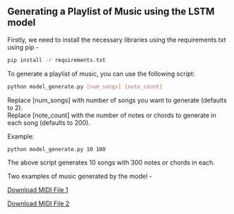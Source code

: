 ## Generating a Playlist of Music using the LSTM model

Firstly, we need to install the necessary libraries using the requirements.txt using pip -
```bash
pip install -r requirements.txt
```

To generate a playlist of music, you can use the following script:

```bash
python model_generate.py [num_songs] [note_count]
```
Replace [num_songs] with number of songs you want to generate (defaults to 2). <br>
Replace [note_count] with the number of notes or chords to generate in each song (defaults to 200). <br>

Example:
```bash
python model_generate.py 10 100
```
The above script generates 10 songs with 300 notes or chords in each.

Two examples of music generated by the model - 

<a href="https://github.com/Praneeth74/Music-Generation-using-LSTMs/blob/main/myMusic_0/0_beeth_generated_30_200.midi" download>Download MIDI File 1</a>

<a href="https://github.com/Praneeth74/Music-Generation-using-LSTMs/blob/main/myMusic_0/1_beeth_generated_30_200.midi" download>Download MIDI File 2</a>



